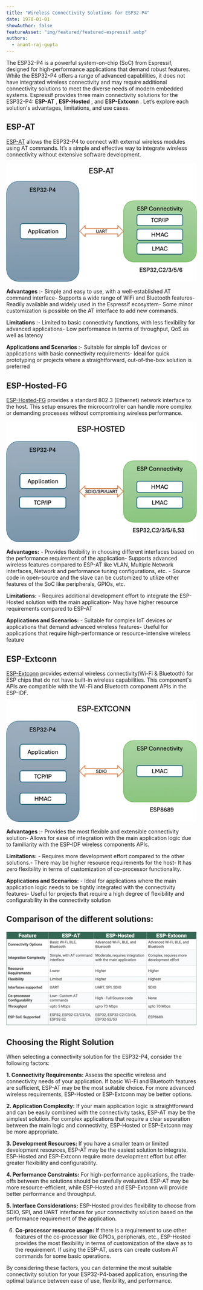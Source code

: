 ```yaml
---
title: "Wireless Connectivity Solutions for ESP32-P4"
date: 1970-01-01
showAuthor: false
featureAsset: "img/featured/featured-espressif.webp"
authors:
  - anant-raj-gupta
---
```

The ESP32-P4 is a powerful system-on-chip (SoC) from Espressif, designed for high-performance applications that demand robust features. While the ESP32-P4 offers a range of advanced capabilities, it does not have integrated wireless connectivity and may require additional connectivity solutions to meet the diverse needs of modern embedded systems. Espressif provides three main connectivity solutions for the ESP32-P4: __ESP-AT__ , __ESP-Hosted__ , and __ESP-Extconn__ . Let’s explore each solution's advantages, limitations, and use cases.

## __ESP-AT__ 

[ESP-AT](https://github.com/espressif/esp-at) allows the ESP32-P4 to connect with external wireless modules using AT commands. It’s a simple and effective way to integrate wireless connectivity without extensive software development.

![](img/wireless-1.webp)

__Advantages__ :- Simple and easy to use, with a well-established AT command interface- Supports a wide range of WiFi and Bluetooth features- Readily available and widely used in the Espressif ecosystem- Some minor customization is possible on the AT interface to add new commands.

__Limitations__ :- Limited to basic connectivity functions, with less flexibility for advanced applications- Low performance in terms of throughput, QoS as well as latency

__Applications and Scenarios__ :- Suitable for simple IoT devices or applications with basic connectivity requirements- Ideal for quick prototyping or projects where a straightforward, out-of-the-box solution is preferred

## ESP-Hosted-FG

[ESP-Hosted-FG](https://github.com/espressif/esp-hosted) provides a standard 802.3 (Ethernet) network interface to the host. This setup ensures the microcontroller can handle more complex or demanding processes without compromising wireless performance.

![](img/wireless-2.webp)

__Advantages:__ - Provides flexibility in choosing different interfaces based on the performance requirement of the application- Supports advanced wireless features compared to ESP-AT like VLAN, Multiple Network interfaces, Network and performance tuning configurations, etc. - Source code in open-source and the slave can be customized to utilize other features of the SoC like peripherals, GPIOs, etc.

__Limitations:__ - Requires additional development effort to integrate the ESP-Hosted solution with the main application- May have higher resource requirements compared to ESP-AT

__Applications and Scenarios:__ - Suitable for complex IoT devices or applications that demand advanced wireless features- Useful for applications that require high-performance or resource-intensive wireless feature

## ESP-Extconn

[ESP-Extconn](https://github.com/espressif/esp-extconn) provides external wireless connectivity(Wi-Fi & Bluetooth) for ESP chips that do not have built-in wireless capabilities. This component's APIs are compatible with the Wi-Fi and Bluetooth component APIs in the ESP-IDF.

![](img/wireless-3.webp)

__Advantages__ :- Provides the most flexible and extensible connectivity solution- Allows for ease of integration with the main application logic due to familiarity with the ESP-IDF wireless components APIs.

__Limitations:__ - Requires more development effort compared to the other solutions.- There may be higher resource requirements for the host- It has zero flexibility in terms of customization of co-processor functionality.

__Applications and Scenarios:__ - Ideal for applications where the main application logic needs to be tightly integrated with the connectivity features- Useful for projects that require a high degree of flexibility and configurability in the connectivity solution

## Comparison of the different solutions:

![](img/wireless-4.webp)

## Choosing the Right Solution

When selecting a connectivity solution for the ESP32-P4, consider the following factors:

__1. Connectivity Requirements:__ Assess the specific wireless and connectivity needs of your application. If basic Wi-Fi and Bluetooth features are sufficient, ESP-AT may be the most suitable choice. For more advanced wireless requirements, ESP-Hosted or ESP-Extconn may be better options.

__2. Application Complexity:__  If your main application logic is straightforward and can be easily combined with the connectivity tasks, ESP-AT may be the simplest solution. For complex applications that require a clear separation between the main logic and connectivity, ESP-Hosted or ESP-Extconn may be more appropriate.

__3. Development Resources:__  If you have a smaller team or limited development resources, ESP-AT may be the easiest solution to integrate. ESP-Hosted and ESP-Extconn require more development effort but offer greater flexibility and configurability.

__4. Performance Constraints:__  For high-performance applications, the trade-offs between the solutions should be carefully evaluated. ESP-AT may be more resource-efficient, while ESP-Hosted and ESP-Extconn will provide better performance and throughput.

__5. Interface Considerations:__  ESP-Hosted provides flexibility to choose from SDIO, SPI, and UART interfaces for your connectivity solution based on the performance requirement of the application.

6. __Co-processor resource usage:__  If there is a requirement to use other features of the co-processor like GPIOs, peripherals, etc., ESP-Hosted provides the most flexibility in terms of customization of the slave as to the requirement. If using the ESP-AT, users can create custom AT commands for some basic operations.

By considering these factors, you can determine the most suitable connectivity solution for your ESP32-P4-based application, ensuring the optimal balance between ease of use, flexibility, and performance.
